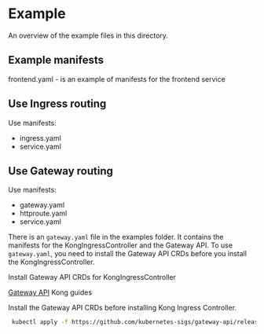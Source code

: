 # Example

An overview of the example files in this directory.

## Example manifests

frontend.yaml - is an example of manifests for the frontend service

## Use Ingress routing

Use manifests:

- ingress.yaml
- service.yaml

## Use Gateway routing

Use manifests:

- gateway.yaml
- httproute.yaml
- service.yaml

There is an `gateway.yaml` file in the examples folder. It contains the manifests for the KongIngressController and the Gateway API. To use `gateway.yaml`, you need to install the Gateway API CRDs before you install the KongIngressController.

Install Gateway API CRDs for KongIngressController

[Gateway API](https://docs.konghq.com/kubernetes-ingress-controller/3.1.x/guides/services/http/) Kong guides

Install the Gateway API CRDs before installing Kong Ingress Controller.

```bash
 kubectl apply -f https://github.com/kubernetes-sigs/gateway-api/releases/download/v1.0.0/standard-install.yaml
```

